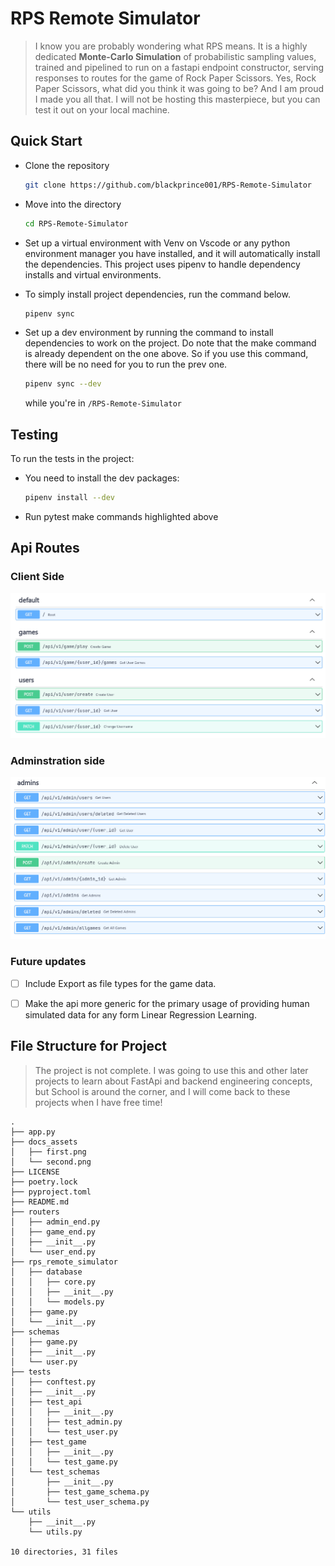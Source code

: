 # RPS Remote Simulator

>I know you are probably wondering what RPS means.
>It is a highly dedicated **Monte-Carlo Simulation** of probabilistic sampling values, trained and pipelined to run on a fastapi endpoint constructor, serving responses to routes for the game of Rock Paper Scissors.
>Yes, Rock Paper Scissors, what did you think it was going to be? And I am proud I made you all that. I will not be hosting this masterpiece, but you can test it out on your local machine.

## Quick Start

- Clone the repository

    ```bash
    git clone https://github.com/blackprince001/RPS-Remote-Simulator
    ```

- Move into the directory

    ```bash
    cd RPS-Remote-Simulator
    ```

- Set up a virtual environment with Venv on Vscode or any python environment manager you have installed, and it will automatically install the dependencies. This project uses pipenv to handle dependency installs and virtual environments.

- To simply install project dependencies, run the command below.

  ```bash
  pipenv sync
  ```

- Set up a dev environment by running the command to install dependencies to work on the project. Do note that the make command is already dependent on the one above. So if you use this command, there will be no need for you to run the prev one.
  
  ```bash
  pipenv sync --dev
  ```

  while you're in `/RPS-Remote-Simulator`

## Testing

To run the tests in the project:

- You need to install the dev packages:

  ```bash
  pipenv install --dev
  ```
  
- Run pytest make commands highlighted above

## Api Routes

<!-- ![Models](docs_assets/models.png) -->

### Client Side

![Game & User Responses](docs_assets/first.png)

### Adminstration side

![Admin Responses](docs_assets/second.png)

### Future updates

- [ ] Include Export as file types for the game data.

- [ ] Make the api more generic for the primary usage of providing human simulated data for any form Linear Regression Learning.

## File Structure for Project

> The project is not complete. I was going to use this and other later projects to learn about FastApi and backend engineering concepts, but School is around the corner, and I will come back to these projects when I have free time!

```console
.
├── app.py
├── docs_assets
│   ├── first.png
│   └── second.png
├── LICENSE
├── poetry.lock
├── pyproject.toml
├── README.md
├── routers
│   ├── admin_end.py
│   ├── game_end.py
│   ├── __init__.py
│   └── user_end.py
├── rps_remote_simulator
│   ├── database
│   │   ├── core.py
│   │   ├── __init__.py
│   │   └── models.py
│   ├── game.py
│   └── __init__.py
├── schemas
│   ├── game.py
│   ├── __init__.py
│   └── user.py
├── tests
│   ├── conftest.py
│   ├── __init__.py
│   ├── test_api
│   │   ├── __init__.py
│   │   ├── test_admin.py
│   │   └── test_user.py
│   ├── test_game
│   │   ├── __init__.py
│   │   └── test_game.py
│   └── test_schemas
│       ├── __init__.py
│       ├── test_game_schema.py
│       └── test_user_schema.py
└── utils
    ├── __init__.py
    └── utils.py

10 directories, 31 files
```
